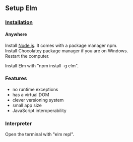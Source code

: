 ## Setup Elm

### [Installation](https://guide.elm-lang.org/install.html)

#### Anywhere

Install [Node.js](https://nodejs.org/en/download/). It comes with a package manager npm.  
Install Chocolatey package manager if you are on Windows.  
Restart the computer.  

Install Elm with "npm install -g elm".  

### Features

* no runtime exceptions
* has a virtual DOM
* clever versioning system
* small app size
* JavaScript interoperability

### Interpreter

Open the terminal with "elm repl".  
